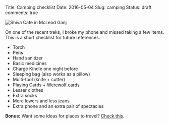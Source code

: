 Title: Camping checklist
Date: 2016-05-04
Slug: camping
Status: draft
comments: true

![Shiva Cafe in McLeod Ganj]({filename}/uploads/camping.jpg)

On one of the recent treks, I broke my phone and missed taking a few items. This is a short checklist for future references.

- Torch
- Pens
- Hand sanitizer
- Basic medicines
- Charge Kindle one night before
- Sleeping bag (also works as a pillow)
- Multi-tool (knife + cutter)
- Playing Cards + [Werewolf cards][werewolf]
- Lesser clothes
- Extra socks
- More lowers and less jeans
- Extra phone and an extra pair of spectacles

**Bonus:** Want some ideas for places to travel? [Check this][travel].

[werewolf]: http://fully-faltoo.com/2014/01/28/werewolf/
[travel]: https://www.aeracode.org/places/
